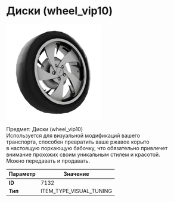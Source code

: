 # Диски (wheel_vip10)

![Item Image](../img/7132.webp?raw=true)

Предмет: Диски (wheel_vip10)<br>Используется для визуальной модификаций вашего<br>транспорта, способен превратить ваше ржавое корыто<br>в настоящую порхающую бабочку, что обязательно привлечет<br>внимание прохожих своим уникальным стилем и красотой.<br>Можно передавать и продавать.


| Параметр | Значение |
|----------|----------|
| **ID** | 7132 |
| **Тип** | ITEM_TYPE_VISUAL_TUNING |

